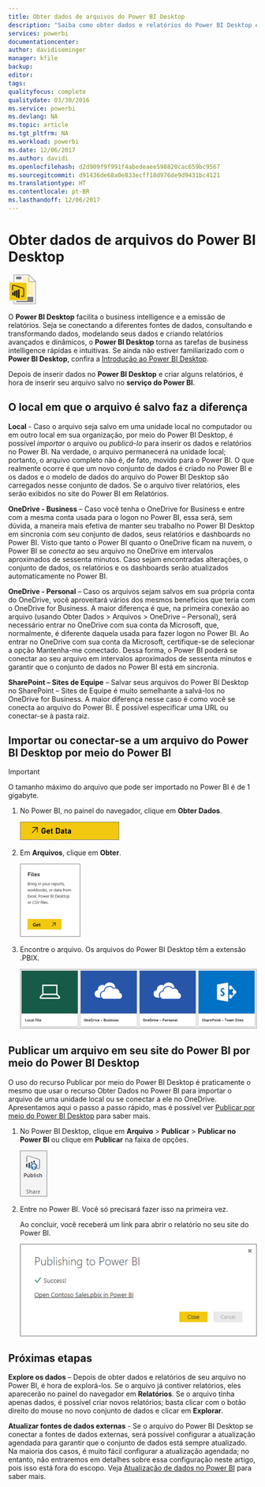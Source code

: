 ```yaml
---
title: Obter dados de arquivos do Power BI Desktop
description: "Saiba como obter dados e relatórios do Power BI Desktop e inseri-los no Power BI"
services: powerbi
documentationcenter: 
author: davidiseminger
manager: kfile
backup: 
editor: 
tags: 
qualityfocus: complete
qualitydate: 03/30/2016
ms.service: powerbi
ms.devlang: NA
ms.topic: article
ms.tgt_pltfrm: NA
ms.workload: powerbi
ms.date: 12/06/2017
ms.author: davidi
ms.openlocfilehash: d2d909f9f991f4abedeaee598820cac659bc9567
ms.sourcegitcommit: d91436de68a0e833ecff18d976de9d9431bc4121
ms.translationtype: HT
ms.contentlocale: pt-BR
ms.lasthandoff: 12/06/2017
---
```

# <a name="get-data-from-power-bi-desktop-files"></a>Obter dados de arquivos do Power BI Desktop
![](media/service-desktop-files/pbid_file_icon.png)

O **Power BI Desktop** facilita o business intelligence e a emissão de relatórios. Seja se conectando a diferentes fontes de dados, consultando e transformando dados, modelando seus dados e criando relatórios avançados e dinâmicos, o **Power BI Desktop** torna as tarefas de business intelligence rápidas e intuitivas. Se ainda não estiver familiarizado com o **Power BI Desktop**, confira a [Introdução ao Power BI Desktop](desktop-getting-started.md).

Depois de inserir dados no **Power BI Desktop** e criar alguns relatórios, é hora de inserir seu arquivo salvo no **serviço do Power BI**.

## <a name="where-your-file-is-saved-makes-a-difference"></a>O local em que o arquivo é salvo faz a diferença
**Local** - Caso o arquivo seja salvo em uma unidade local no computador ou em outro local em sua organização, por meio do Power BI Desktop, é possível *importar* o arquivo ou *publicá-lo* para inserir os dados e relatórios no Power BI. Na verdade, o arquivo permanecerá na unidade local; portanto, o arquivo completo não é, de fato, movido para o Power BI. O que realmente ocorre é que um novo conjunto de dados é criado no Power BI e os dados e o modelo de dados do arquivo do Power BI Desktop são carregados nesse conjunto de dados. Se o arquivo tiver relatórios, eles serão exibidos no site do Power BI em Relatórios.

**OneDrive - Business** – Caso você tenha o OneDrive for Business e entre com a mesma conta usada para o logon no Power BI, essa será, sem dúvida, a maneira mais efetiva de manter seu trabalho no Power BI Desktop em sincronia com seu conjunto de dados, seus relatórios e dashboards no Power BI. Visto que tanto o Power BI quanto o OneDrive ficam na nuvem, o Power BI se *conecta* ao seu arquivo no OneDrive em intervalos aproximados de sessenta minutos. Caso sejam encontradas alterações, o conjunto de dados, os relatórios e os dashboards serão atualizados automaticamente no Power BI.

**OneDrive - Personal** – Caso os arquivos sejam salvos em sua própria conta do OneDrive, você aproveitará vários dos mesmos benefícios que teria com o OneDrive for Business. A maior diferença é que, na primeira conexão ao arquivo (usando Obter Dados > Arquivos > OneDrive – Personal), será necessário entrar no OneDrive com sua conta da Microsoft, que, normalmente, é diferente daquela usada para fazer logon no Power BI. Ao entrar no OneDrive com sua conta da Microsoft, certifique-se de selecionar a opção Mantenha-me conectado. Dessa forma, o Power BI poderá se conectar ao seu arquivo em intervalos aproximados de sessenta minutos e garantir que o conjunto de dados no Power BI está em sincronia.

**SharePoint – Sites de Equipe** – Salvar seus arquivos do Power BI Desktop no SharePoint – Sites de Equipe é muito semelhante a salvá-los no OneDrive for Business. A maior diferença nesse caso é como você se conecta ao arquivo do Power BI. É possível especificar uma URL ou conectar-se à pasta raiz.

## <a name="import-or-connect-to-a-power-bi-desktop-file-from-power-bi"></a>Importar ou conectar-se a um arquivo do Power BI Desktop por meio do Power BI
>[!IMPORTANT]
>O tamanho máximo do arquivo que pode ser importado no Power BI é de 1 gigabyte.

1. No Power BI, no painel do navegador, clique em **Obter Dados**.
   
   ![](media/service-desktop-files/pbid_get_data_button.png)
2. Em **Arquivos**, clique em **Obter**.
   
   ![](media/service-desktop-files/pbid_files_get.png)
3. Encontre o arquivo. Os arquivos do Power BI Desktop têm a extensão .PBIX.
   
   ![](media/service-desktop-files/pbid_find_your_file.png)

## <a name="publish-a-file-from-power-bi-desktop-to-your-power-bi-site"></a>Publicar um arquivo em seu site do Power BI por meio do Power BI Desktop
O uso do recurso Publicar por meio do Power BI Desktop é praticamente o mesmo que usar o recurso Obter Dados no Power BI para importar o arquivo de uma unidade local ou se conectar a ele no OneDrive.  Apresentamos aqui o passo a passo rápido, mas é possível ver [Publicar por meio do Power BI Desktop](desktop-upload-desktop-files.md) para saber mais.

1. No Power BI Desktop, clique em **Arquivo** > **Publicar** > **Publicar no Power BI** ou clique em **Publicar** na faixa de opções.
   
   ![](media/service-desktop-files/pbid_publish.png)
2. Entre no Power BI. Você só precisará fazer isso na primeira vez.
   
   Ao concluir, você receberá um link para abrir o relatório no seu site do Power BI.
   
   ![](media/service-desktop-files/pbid_publishing.png)

## <a name="next-steps"></a>Próximas etapas
**Explore os dados** – Depois de obter dados e relatórios de seu arquivo no Power BI, é hora de explorá-los. Se o arquivo já contiver relatórios, eles aparecerão no painel do navegador em **Relatórios**. Se o arquivo tinha apenas dados, é possível criar novos relatórios; basta clicar com o botão direito do mouse no novo conjunto de dados e clicar em **Explorar**.

**Atualizar fontes de dados externas** - Se o arquivo do Power BI Desktop se conectar a fontes de dados externas, será possível configurar a atualização agendada para garantir que o conjunto de dados está sempre atualizado. Na maioria dos casos, é muito fácil configurar a atualização agendada; no entanto, não entraremos em detalhes sobre essa configuração neste artigo, pois isso está fora do escopo. Veja [Atualização de dados no Power BI](refresh-data.md) para saber mais.

